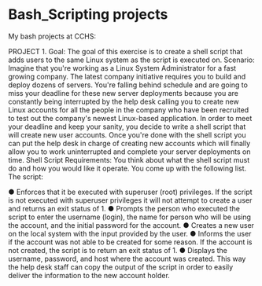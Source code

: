 # Bash_Scripting projects
 My bash projects at CCHS:
 
 PROJECT 1.
Goal:
The goal of this exercise is to create a shell script that adds users to the same Linux system as the
script is executed on.
Scenario:
Imagine that you're working as a Linux System Administrator for a fast growing company. The latest
company initiative requires you to build and deploy dozens of servers. You're falling behind
schedule and are going to miss your deadline for these new server deployments because you are
constantly being interrupted by the help desk calling you to create new Linux accounts for all the
people in the company who have been recruited to test out the company's newest Linux-based
application.
In order to meet your deadline and keep your sanity, you decide to write a shell script that will create
new user accounts. Once you're done with the shell script you can put the help desk in charge of
creating new accounts which will finally allow you to work uninterrupted and complete your server
deployments on time.
Shell Script Requirements:
You think about what the shell script must do and how you would like it operate. You come up with
the following list.
The script:

● Enforces that it be executed with superuser (root) privileges. If the script is not executed with
superuser privileges it will not attempt to create a user and returns an exit status of 1.
● Prompts the person who executed the script to enter the username (login), the name for
person who will be using the account, and the initial password for the account.
● Creates a new user on the local system with the input provided by the user.
● Informs the user if the account was not able to be created for some reason. If the account is
not created, the script is to return an exit status of 1.
● Displays the username, password, and host where the account was created. This way the
help desk staff can copy the output of the script in order to easily deliver the information to
the new account holder.




